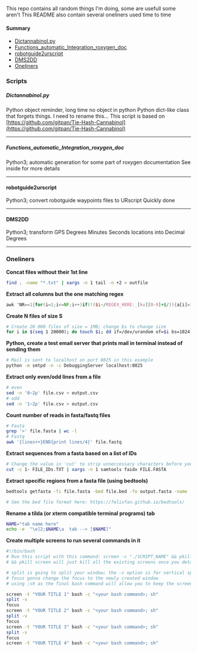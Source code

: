 This repo contains all random things I'm doing, some are usefull some aren't
This README also contain several oneliners used time to time

#### Summary
- [Dictannabinol.py](#dictannabinol)
- [Functions\_automatic\_Integration\_roxygen\_doc](#roxygen)
- [robotguide2urscript](#robotguide2urscript)
- [DMS2DD](#dms2dd)
- [Oneliners](#oneliners)


### Scripts
##### Dictannabinol.py<a name="dictannabinol"></a>
Python object reminder, long time no object in python
Python dict-like class that forgets things. I need to rename this...
This script is based on [https://github.com/gitpan/Tie-Hash-Cannabinol](https://github.com/gitpan/Tie-Hash-Cannabinol)

---
##### Functions\_automatic\_Integration\_roxygen\_doc<a name="roxygen"></a>
Python3; automatic generation for some part of roxygen documentation
See inside for more details

---
#### robotguide2urscript<a name="robotguide2urscript"></a>
Python3; convert robotguide waypoints files to URscript
Quickly done


---
#### DMS2DD<a name="dms2dd"></a>
Python3; transform GPS Degrees Minutes Seconds locations into Decimal Degrees

---

### Oneliners <a name="oneliners"></a>
**Concat files without their 1st line**
```bash
find . -name "*.txt" | xargs -n 1 tail -n +2 > outfile
```

**Extract all columns but the one matching regex**
```awk
awk 'NR==1{for(i=1;i<=NF;i++)if(!($i~/REGEX_HERE:_[kv][0-9]+$/)){a[i]=1;m=i}}{for(i=1;i<=NF;i++)if(a[i])printf "%s%s",$i,(i==m?RS:FS)}' FILE.tsv |column -t
```

**Create N files of size S**
```bash
# Create 20 000 files of size = 1MB; change bs to change size
for i in $(seq 1 20000); do touch $i; dd if=/dev/urandom of=$i bs=1024 count=1024 >/dev/null 2>&1; done
```

**Python, create a test email server that prints mail in terminal instead of sending them**
```bash
# Mail is sent to localhost on port 8025 in this example
python -m smtpd -n -c DebuggingServer localhost:8025
```

**Extract only even/odd lines from a file**
```bash
# even
sed -n '0~2p' file.csv > output.csv
# odd
sed -n '1~2p' file.csv > output.csv
```

**Count number of reads in fasta/fastq files**
```bash
# Fasta
grep '>' file.fasta | wc -l
# Fastq
awk '{lines++}END{print lines/4}' file.fastq
```

**Extract sequences from a fasta based on a list of IDs**
```bash
# Change the value in 'cut' to strip unneccessary characters before your id
cut -c 1- FILE_IDs.TXT | xargs -n 1 samtools faidx FILE.FASTA
```

**Extract specific regions from a fasta file (using bedtools)**
```bash
bedtools getfasta -fi file.fasta -bed file.bed -fo output.fasta -name

# See the bed file format here: https://felixfan.github.io/bedtools/
```

**Rename a tilda (or xterm compatible terminal programs) tab**
```bash
NAME="tab name here"
echo -e  "\e]2;$NAME\a  tab --> [$NAME]"
```

**Create multiple screens to run several commands in it**
```bash
#!/bin/bash
# Run this script with this command: screen -c "./SCRIPT_NAME" && pkill screen
# && pkill screen will just kill all the existing screens once you detach; on macos use pkill SCREEN instead

# split is going to split your window; the -v option is for vertical splitting and only available for screen > 4.01.0
# focus gonna change the focus to the newly created window
# using ;sh as the final bash command will allow you to keep the screen running. Otherwise it will terminate itself once the command is done running

screen -t "YOUR TITLE 1" bash -c "<your bash command>; sh"
split -v
focus
screen -t "YOUR TITLE 2" bash -c "<your bash command>; sh"
split -v
focus
screen -t "YOUR TITLE 3" bash -c "<your bash command>; sh"
split -v
focus
screen -t "YOUR TITLE 4" bash -c "<your bash command>; sh"
```

